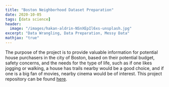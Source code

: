 ```yaml
---
title: "Boston Neighborhood Dataset Preparation"
date: 2020-10-05
tags: [data science]
header:
  image: "/images/hakan-aldrin-NSnXEpIl6xs-unsplash.jpg"
excerpt: "Data Wrangling, Data Preparation, Messy Data"
mathjax: "true"
---
```


The purpose of the project is to provide valuable information for potential house purchasers in the city of Boston, based on their potential budget, safety concerns, and the needs for the type of life, such as if one likes jogging or walking, a house has trails nearby would be a good choice, and if one is a big fan of movies, nearby cinema would be of interest.
This project repository can be found [here](https://github.com/Cristinazhang09/Jingru_projects/tree/main/Boston%20Neighborhood%20Dataset%20Preparation).
